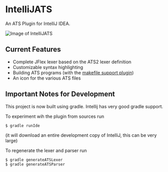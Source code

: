 IntelliJATS
===========

An ATS Plugin for IntelliJ IDEA.

![Image of IntelliJATS](http://i.imgur.com/sfqAJcG.png)

## Current Features
* Complete JFlex lexer based on the ATS2 lexer definition
* Customizable syntax highlighting
* Building ATS programs (with the [makefile support plugin](https://plugins.jetbrains.com/plugin/9333-makefile-support))
* An icon for the various ATS files

## Important Notes for Development

This project is now built using gradle.  Intellij has very good gradle support.

To experiment wih the plugin from sources run

```
$ gradle runIde
```
(it will download an entire development copy of IntelliJ, this can be very large)

To regenerate the lexer and parser run

```
$ gradle generateATSLexer
$ gradle generateATSParser
```
